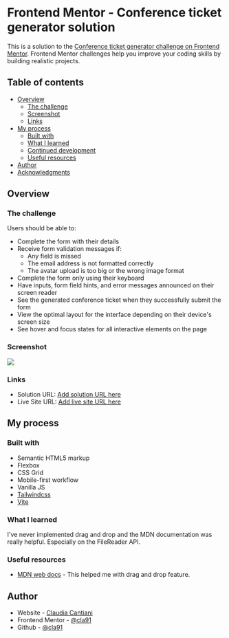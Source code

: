 # Frontend Mentor - Conference ticket generator solution

This is a solution to the [Conference ticket generator challenge on Frontend Mentor](https://www.frontendmentor.io/challenges/conference-ticket-generator-oq5gFIU12w). Frontend Mentor challenges help you improve your coding skills by building realistic projects.

## Table of contents

- [Overview](#overview)
  - [The challenge](#the-challenge)
  - [Screenshot](#screenshot)
  - [Links](#links)
- [My process](#my-process)
  - [Built with](#built-with)
  - [What I learned](#what-i-learned)
  - [Continued development](#continued-development)
  - [Useful resources](#useful-resources)
- [Author](#author)
- [Acknowledgments](#acknowledgments)

## Overview

### The challenge

Users should be able to:

- Complete the form with their details
- Receive form validation messages if:
  - Any field is missed
  - The email address is not formatted correctly
  - The avatar upload is too big or the wrong image format
- Complete the form only using their keyboard
- Have inputs, form field hints, and error messages announced on their screen reader
- See the generated conference ticket when they successfully submit the form
- View the optimal layout for the interface depending on their device's screen size
- See hover and focus states for all interactive elements on the page

### Screenshot

![](./.jpg)

### Links

- Solution URL: [Add solution URL here](https://your-solution-url.com)
- Live Site URL: [Add live site URL here](https://your-live-site-url.com)

## My process

### Built with

- Semantic HTML5 markup
- Flexbox
- CSS Grid
- Mobile-first workflow
- Vanilla JS
- [Tailwindcss](https://tailwindcss.com/)
- [Vite](https://vite.dev/)

### What I learned

I've never implemented drag and drop and the MDN documentation was really helpful. Especially on the FileReader API.

### Useful resources

- [MDN web docs](hhttps://developer.mozilla.org/en-US/docs/Web/API/File_API/Using_files_from_web_applications) - This helped me with drag and drop feature.

## Author

- Website - [Claudia Cantiani](https://cla91.github.io/)
- Frontend Mentor - [@cla91](https://www.frontendmentor.io/profile/cla91)
- Github - [@cla91](https://github.com/cla91)
